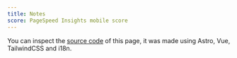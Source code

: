 ```yaml
---
title: Notes
score: PageSpeed Insights mobile score
---
```


You can inspect the [source code](https://github.com/pmiceli/profile 'source code') of this page, it was made using Astro, Vue, TailwindCSS and i18n.
